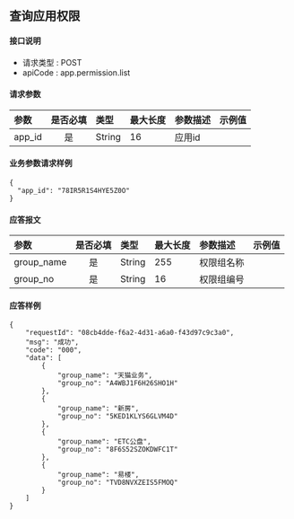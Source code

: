 ## 查询应用权限

#### 接口说明


* 请求类型 : POST
* apiCode : app.permission.list

#### 请求参数
| 参数   | 是否必填 | 类型   | 最大长度 | 参数描述 | 示例值 |
| :----- | :------: | :----- | :------- | :------- | :----- |
| app_id |    是    | String | 16       | 应用id   |        |

#### 业务参数请求样例
```
{
  "app_id": "78IR5R1S4HYE5Z0O"
}
```

#### 应答报文

| 参数       | 是否必填 | 类型   | 最大长度 | 参数描述   | 示例值 |
| :--------- | :------: | :----- | :------- | :--------- | :----- |
| group_name |    是    | String | 255      | 权限组名称 |        |
| group_no   |    是    | String | 16       | 权限组编号 |        |

#### 应答样例

```
{
    "requestId": "08cb4dde-f6a2-4d31-a6a0-f43d97c9c3a0",
    "msg": "成功",
    "code": "000",
    "data": [
        {
            "group_name": "天猫业务",
            "group_no": "A4WBJ1F6H26SHO1H"
        },
        {
            "group_name": "新房",
            "group_no": "5KED1KLYS6GLVM4D"
        },
        {
            "group_name": "ETC公盘",
            "group_no": "8F6S52SZOKDWFC1T"
        },
        {
            "group_name": "易楼",
            "group_no": "TVD8NVXZEIS5FMOQ"
        }
    ]
}

```
